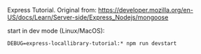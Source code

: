 Express Tutorial. Original from: 
https://developer.mozilla.org/en-US/docs/Learn/Server-side/Express_Nodejs/mongoose

start in dev mode (Linux/MacOS):

```
DEBUG=express-locallibrary-tutorial:* npm run devstart
```

